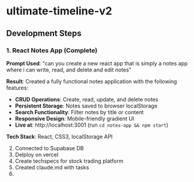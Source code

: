 # ultimate-timeline-v2

## Development Steps

### 1. React Notes App (Complete)

**Prompt Used**: "can you create a new react app that is simply a notes app where i can write, read, and delete and edit notes"

**Result**: Created a fully functional notes application with the following features:
- **CRUD Operations**: Create, read, update, and delete notes
- **Persistent Storage**: Notes saved to browser localStorage
- **Search Functionality**: Filter notes by title or content
- **Responsive Design**: Mobile-friendly gradient UI
- **Live at**: http://localhost:3001 (run `cd notes-app && npm start`)

**Tech Stack**: React, CSS3, localStorage API


2. Connected to Supabase DB
3. Delploy on vercel
4. Create techspecs for stock trading platform
5. Created claude.md with tasks
6. 